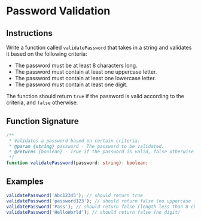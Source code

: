 # Password Validation

## Instructions

Write a function called `validatePassword` that takes in a string and validates it based on the following criteria:

- The password must be at least 8 characters long.
- The password must contain at least one uppercase letter.
- The password must contain at least one lowercase letter.
- The password must contain at least one digit.

The function should return `true` if the password is valid according to the criteria, and `false` otherwise.

## Function Signature

```ts
/**
 * Validates a password based on certain criteria.
 * @param {string} password - The password to be validated.
 * @returns {boolean} - True if the password is valid, false otherwise.
 */
function validatePassword(password: string): boolean;
```

## Examples
```ts
validatePassword('Abc12345'); // should return true
validatePassword('password123'); // should return false (no uppercase letter)
validatePassword('Pass'); // should return false (length less than 8 characters)
validatePassword('HelloWorld'); // should return false (no digit)
```